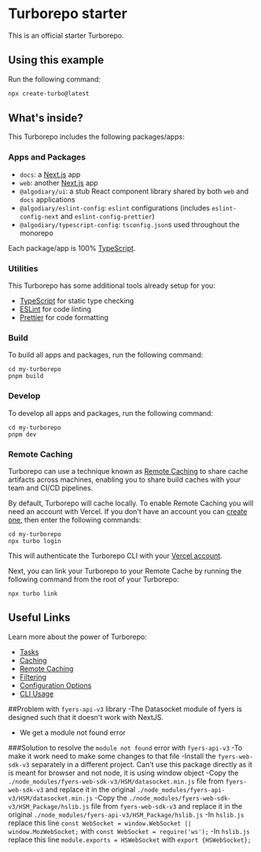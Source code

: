 # Turborepo starter

This is an official starter Turborepo.

## Using this example

Run the following command:

```sh
npx create-turbo@latest
```

## What's inside?

This Turborepo includes the following packages/apps:

### Apps and Packages

- `docs`: a [Next.js](https://nextjs.org/) app
- `web`: another [Next.js](https://nextjs.org/) app
- `@algodiary/ui`: a stub React component library shared by both `web` and `docs` applications
- `@algodiary/eslint-config`: `eslint` configurations (includes `eslint-config-next` and `eslint-config-prettier`)
- `@algodiary/typescript-config`: `tsconfig.json`s used throughout the monorepo

Each package/app is 100% [TypeScript](https://www.typescriptlang.org/).

### Utilities

This Turborepo has some additional tools already setup for you:

- [TypeScript](https://www.typescriptlang.org/) for static type checking
- [ESLint](https://eslint.org/) for code linting
- [Prettier](https://prettier.io) for code formatting

### Build

To build all apps and packages, run the following command:

```
cd my-turborepo
pnpm build
```

### Develop

To develop all apps and packages, run the following command:

```
cd my-turborepo
pnpm dev
```

### Remote Caching

Turborepo can use a technique known as [Remote Caching](https://turbo.build/repo/docs/core-concepts/remote-caching) to share cache artifacts across machines, enabling you to share build caches with your team and CI/CD pipelines.

By default, Turborepo will cache locally. To enable Remote Caching you will need an account with Vercel. If you don't have an account you can [create one](https://vercel.com/signup), then enter the following commands:

```
cd my-turborepo
npx turbo login
```

This will authenticate the Turborepo CLI with your [Vercel account](https://vercel.com/docs/concepts/personal-accounts/overview).

Next, you can link your Turborepo to your Remote Cache by running the following command from the root of your Turborepo:

```
npx turbo link
```

## Useful Links

Learn more about the power of Turborepo:

- [Tasks](https://turbo.build/repo/docs/core-concepts/monorepos/running-tasks)
- [Caching](https://turbo.build/repo/docs/core-concepts/caching)
- [Remote Caching](https://turbo.build/repo/docs/core-concepts/remote-caching)
- [Filtering](https://turbo.build/repo/docs/core-concepts/monorepos/filtering)
- [Configuration Options](https://turbo.build/repo/docs/reference/configuration)
- [CLI Usage](https://turbo.build/repo/docs/reference/command-line-reference)

##Problem with `fyers-api-v3` library
-The Datasocket module of fyers is designed such that it doesn't work with NextJS.

- We get a module not found error

###Solution to resolve the `module not found` error with `fyers-api-v3`
-To make it work need to make some changes to that file
-Install the `fyers-web-sdk-v3` separately in a different project. Can't use this package directly as it is meant for browser and not node, it is using window object
-Copy the `./node_modules/fyers-web-sdk-v3/HSM/datasocket.min.js` file from `fyers-web-sdk-v3` and replace it in the original `./node_modules/fyers-api-v3/HSM/datasocket.min.js`
-Copy the `./node_modules/fyers-web-sdk-v3/HSM_Package/hslib.js` file from `fyers-web-sdk-v3` and replace it in the original `./node_modules/fyers-api-v3/HSM_Package/hslib.js`
-In `hslib.js` replace this line `const WebSocket = window.WebSocket || window.MozWebSocket;` with `const WebSocket = require('ws');`
-In `hslib.js` replace this line `module.exports = HSWebSocket` with `export {HSWebSocket};`
